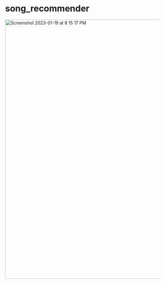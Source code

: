 # song_recommender
<img width="843" alt="Screenshot 2023-01-19 at 8 15 17 PM" src="https://user-images.githubusercontent.com/114943213/213538942-7ab36735-3be0-4b27-9777-a20e6923e6ad.png">
